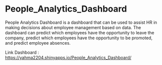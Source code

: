 # People_Analytics_Dashboard
People Analytics Dashboard is a dashboard that can be used to assist HR in making decisions about employee management based on data. The dashboard can predict which employees have the opportunity to leave the company, predict which employees have the opportunity to be promoted, and predict employee absences.

Link Dashboard : https://yahma2204.shinyapps.io/People_Analytics_Dashboard/
